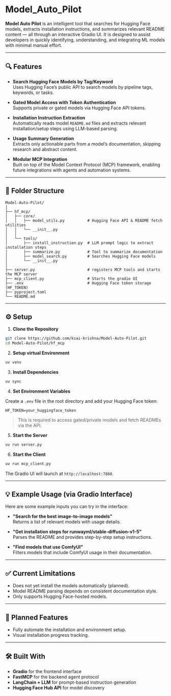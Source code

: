 # Model_Auto_Pilot

**Model Auto Pilot** is an intelligent tool that searches for Hugging Face models, extracts installation instructions, and summarizes relevant README content — all through an interactive Gradio UI. It is designed to assist developers in quickly identifying, understanding, and integrating ML models with minimal manual effort.

---

## 🔍 Features

- **Search Hugging Face Models by Tag/Keyword**  
  Uses Hugging Face’s public API to search models by pipeline tags, keywords, or tasks.

- **Gated Model Access with Token Authentication**  
  Supports private or gated models via Hugging Face API tokens.

- **Installation Instruction Extraction**  
  Automatically reads model `README.md` files and extracts relevant installation/setup steps using LLM-based parsing.

- **Usage Summary Generation**  
  Extracts only actionable parts from a model’s documentation, skipping research and abstract content.

- **Modular MCP Integration**  
  Built on top of the Model Context Protocol (MCP) framework, enabling future integrations with agents and automation systems.

---

## 📂 Folder Structure

```
Model-Auto-Pilot/
│
├── hf_mcp/
│   ├── core/
│   │   ├── model_utils.py          # Hugging Face API & README fetch utilities
│   │   └── __init__.py
│   │
│   └── tools/
│       ├── install_instruction.py  # LLM prompt logic to extract installation steps
│       ├── summarize.py            # Tool to summarize documentation
│       ├── model_search.py         # Searches Hugging Face models
│       └── __init__.py
│
├── server.py                       # registers MCP tools and starts the MCP server
├── mcp_client.py                   # Starts the gradio UI 
├── .env                            # Hugging Face token storage (HF_TOKEN)
├── pyproject.toml
└── README.md
```

---

## ⚙️ Setup

1. **Clone the Repository**

```bash
git clone https://github.com/ksai-krishna/Model-Auto-Pilot.git
cd Model-Auto-Pilot/hf_mcp
```

2. **Setup virtual Environment**
```bash
uv venv
```

3. **Install Dependencies**

```bash
uv sync
```

4. **Set Environment Variables**

Create a `.env` file in the root directory and add your Hugging Face token:

```env
HF_TOKEN=your_huggingface_token
```

> This is required to access gated/private models and fetch READMEs via the API.

5. **Start the Server**

```bash
uv run server.py
```

6. **Start the Client**

```bash
uv run mcp_client.py
```

The Gradio UI will launch at `http://localhost:7860`.

---

## 💡 Example Usage (via Gradio Interface)

Here are some example inputs you can try in the interface:

- **"Search for the best image-to-image models"**  
  Returns a list of relevant models with usage details.

- **"Get installation steps for runwayml/stable-diffusion-v1-5"**  
  Parses the README and provides step-by-step setup instructions.

- **"Find models that use ComfyUI"**  
  Filters models that include ComfyUI usage in their documentation.

---

## ✅ Current Limitations

- Does not yet install the models automatically (planned).
- Model README parsing depends on consistent documentation style.
- Only supports Hugging Face-hosted models.

---

## 🚧 Planned Features

- Fully automate the installation and environment setup.
- Visual installation progress tracking.

---

## 🛠️ Built With

- **Gradio** for the frontend interface
- **FastMCP** for the backend agent protocol
- **LangChain + LLM** for prompt-based instruction generation
- **Hugging Face Hub API** for model discovery
